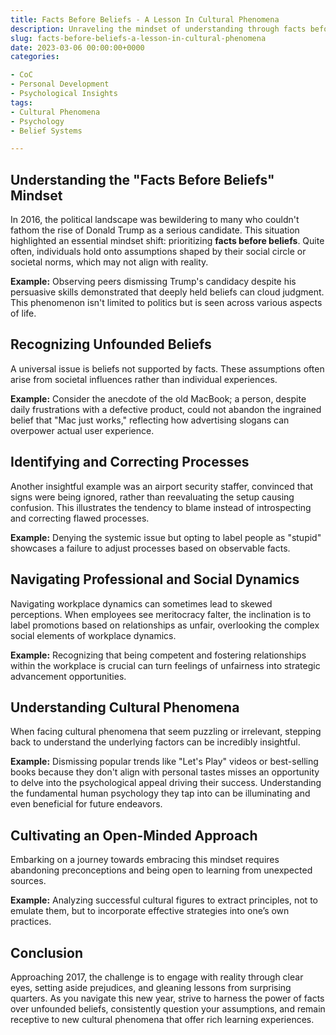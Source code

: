 ```yaml
---
title: Facts Before Beliefs - A Lesson In Cultural Phenomena
description: Unraveling the mindset of understanding through facts before embracing beliefs, using real-world examples and cultural phenomena.
slug: facts-before-beliefs-a-lesson-in-cultural-phenomena
date: 2023-03-06 00:00:00+0000
categories:

- CoC
- Personal Development
- Psychological Insights
tags:
- Cultural Phenomena
- Psychology
- Belief Systems

---
```


## Understanding the "Facts Before Beliefs" Mindset

In 2016, the political landscape was bewildering to many who couldn't fathom the rise of Donald Trump as a serious candidate. This situation highlighted an essential mindset shift: prioritizing **facts before beliefs**. Quite often, individuals hold onto assumptions shaped by their social circle or societal norms, which may not align with reality.

**Example:** Observing peers dismissing Trump's candidacy despite his persuasive skills demonstrated that deeply held beliefs can cloud judgment. This phenomenon isn't limited to politics but is seen across various aspects of life.

## Recognizing Unfounded Beliefs

A universal issue is beliefs not supported by facts. These assumptions often arise from societal influences rather than individual experiences.

**Example:** Consider the anecdote of the old MacBook; a person, despite daily frustrations with a defective product, could not abandon the ingrained belief that "Mac just works," reflecting how advertising slogans can overpower actual user experience.

## Identifying and Correcting Processes

Another insightful example was an airport security staffer, convinced that signs were being ignored, rather than reevaluating the setup causing confusion. This illustrates the tendency to blame instead of introspecting and correcting flawed processes.

**Example:** Denying the systemic issue but opting to label people as "stupid" showcases a failure to adjust processes based on observable facts.

## Navigating Professional and Social Dynamics

Navigating workplace dynamics can sometimes lead to skewed perceptions. When employees see meritocracy falter, the inclination is to label promotions based on relationships as unfair, overlooking the complex social elements of workplace dynamics.

**Example:** Recognizing that being competent and fostering relationships within the workplace is crucial can turn feelings of unfairness into strategic advancement opportunities.

## Understanding Cultural Phenomena

When facing cultural phenomena that seem puzzling or irrelevant, stepping back to understand the underlying factors can be incredibly insightful.

**Example:** Dismissing popular trends like "Let's Play" videos or best-selling books because they don't align with personal tastes misses an opportunity to delve into the psychological appeal driving their success. Understanding the fundamental human psychology they tap into can be illuminating and even beneficial for future endeavors.

## Cultivating an Open-Minded Approach

Embarking on a journey towards embracing this mindset requires abandoning preconceptions and being open to learning from unexpected sources.

**Example:** Analyzing successful cultural figures to extract principles, not to emulate them, but to incorporate effective strategies into one’s own practices.

## Conclusion

Approaching 2017, the challenge is to engage with reality through clear eyes, setting aside prejudices, and gleaning lessons from surprising quarters. As you navigate this new year, strive to harness the power of facts over unfounded beliefs, consistently question your assumptions, and remain receptive to new cultural phenomena that offer rich learning experiences.
